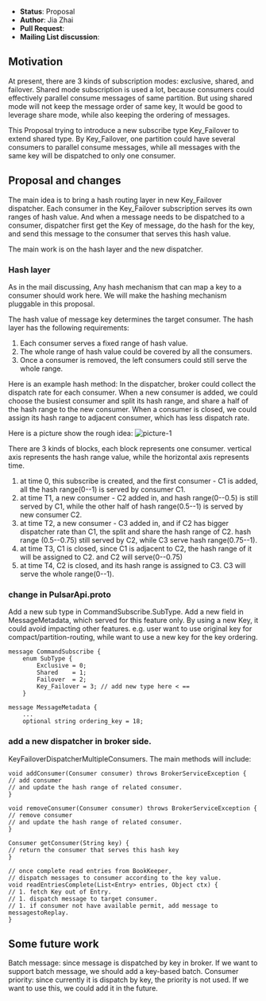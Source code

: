 
 * **Status**: Proposal
 * **Author**: Jia Zhai
 * **Pull Request**: 
 * **Mailing List discussion**:

## Motivation
At present, there are 3 kinds of subscription modes: exclusive, shared, and failover. Shared mode subscription is used a lot, because consumers could effectively parallel consume messages of same partition.  But using shared mode will not keep the message order of same key, It would be good to leverage share mode, while also keeping the ordering of messages.

This Proposal trying to introduce a new subscribe type Key_Failover to extend shared type. By Key_Failover, one partition could have several consumers to parallel consume messages, while all messages with the same key will be dispatched to only one consumer.

## Proposal and changes

The main idea is to bring a hash routing layer in new Key_Failover dispatcher. Each consumer in the Key_Failover subscription serves its own ranges of hash value. And when a message needs to be dispatched to a consumer, dispatcher first get the Key of message, do the hash for the key, and send this message to the consumer that serves this hash value.

The main work is on the hash layer and the new dispatcher.

### Hash layer
As in the mail discussing, Any hash mechanism that can map a key to a
consumer should work here.  We will make the hashing mechanism pluggable in this proposal.


The hash value of message key determines the target consumer. The hash layer has the following requirements:
1. Each consumer serves a fixed range of hash value.
1. The whole range of hash value could be covered by all the consumers.
1. Once a consumer is removed, the left consumers could still serve the whole range.

Here is an example hash method: In the dispatcher, broker could collect the dispatch rate for each consumer. 
When a new consumer is added, we could choose the busiest consumer and split its hash range, and share a half of the hash range to the new consumer.
When a consumer is closed, we could assign its hash range to adjacent consumer, which has less dispatch rate.

Here is a picture show the rough idea:
![picture-1](https://gist.githubusercontent.com/jiazhai/3172c8eadabc41612dece24fce60fc7f/raw/f35f55a93fddbf047a4dd75c690f489e2a0abe30/1.png)

There are 3 kinds of blocks, each block represents one consumer. vertical axis represents the hash range value, while the horizontal axis represents time.
1. at time 0, this subscribe is created, and the first consumer - C1 is added, all the hash range(0--1) is served by consumer C1.
1. at time T1, a new consumer - C2 added in, and hash range(0--0.5) is still served by C1, while the other half of hash range(0.5--1) is served by new consumer C2.
1. at time T2, a new consumer - C3 added in, and if C2 has bigger dispatcher rate than C1, the split and share the hash range of C2. hash range (0.5--0.75) still served by C2, while C3 serve hash range(0.75--1).
1. at time T3, C1 is closed, since C1 is adjacent to C2, the hash range of it will be assigned to C2. and C2 will serve(0--0.75)
1. at time T4, C2 is closed, and its hash range is assigned to C3. C3 will serve the whole range(0--1).

### change in PulsarApi.proto
Add a new sub type in CommandSubscribe.SubType. 
Add a new field in MessageMetadata, which served for this feature only. By using a new Key, it could avoid impacting other features. e.g. user want to use original key for compact/partition-routing, while want to use a new key for the key ordering.
 
```
message CommandSubscribe {
	enum SubType {
		Exclusive = 0;
		Shared    = 1;
		Failover  = 2;
		Key_Failover = 3; // add new type here < ==
	}

message MessageMetadata {
	...
	optional string ordering_key = 18;
```

### add a new dispatcher in broker side.

KeyFailoverDispatcherMultipleConsumers.
The main methods will include:
```
void addConsumer(Consumer consumer) throws BrokerServiceException {
// add consumer 
// and update the hash range of related consumer.
}

void removeConsumer(Consumer consumer) throws BrokerServiceException {
// remove consumer
// and update the hash range of related consumer.
}

Consumer getConsumer(String key) {
// return the consumer that serves this hash key
}

// once complete read entries from BookKeeper, 
// dispatch messages to consumer according to the key value.
void readEntriesComplete(List<Entry> entries, Object ctx) {
// 1. fetch Key out of Entry.
// 1. dispatch message to target consumer.
// 1. if consumer not have available permit, add message to messagestoReplay.
} 
```

## Some future work
Batch message: since message is dispatched by key in broker. If we want to support batch message, we should add a key-based batch.
Consumer priority: since currently it is dispatch by key, the priority is not used. If we want to use this, we could add it in the future.